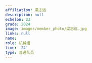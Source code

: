 ```yaml
---
affiliation: 梁志远
description: null
echelon: 23
grade: 2024
image: images/member_photo/梁志远.jpg
links: null
name: 
role: 机械组
time: '24'
type: 普通队员
---
```

